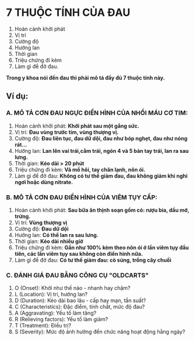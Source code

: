 # 7 THUỘC TÍNH CỦA ĐAU #

1. Hoàn cảnh khởi phát
2. Vị trí
3. Cường độ
4. Hướng lan
5. Thời gian
6. Triệu chứng đi kèm
7. Làm gì để đở đau.

**Trong y khoa nói đến đau thì phải mô tả đầy đủ 7 thuộc tính này.**
## Ví dụ: ##
### A. MÔ TẢ CƠN ĐAU NGỰC ĐIỂN HÌNH CỦA NHỒI MÁU CƠ TIM: ###
1. Hoàn cảnh khởi phát: **Khởi phát sau một gắng sức.**
2. Vị trí: **Đau vùng trước tim, vùng thượng vị.**
3. Cường độ: **Đau liên tục, đau dữ dội, đau như bóp nghẹt, đau như nóng rát...**
4. Hướng lan: **Lan lên vai trái,cằm trái, ngón 4 và 5 bàn tay trái, lan ra sau lưng.**
5. Thời gian: **Kéo dài > 20 phút**
6. Triệu chứng đi kèm: **Vã mồ hôi, tay chân lạnh, nôn ói.**
7. Làm gì để đở đau: **Không có tư thế giảm đau, đau không giảm khi nghỉ ngơi hoặc dùng nitrate.**

### B. MÔ TẢ CƠN ĐAU ĐIỂN HÌNH CỦA VIÊM TỤY CẤP: ###
1. Hoàn cảnh khởi phát: **Sau bữa ăn thịnh soạn gồm có: rượu bia, dầu mỡ, trứng.**
2. Vị trí: **Vùng thượng vị**
3. Cường độ: **Đau dữ dội**
4. Hướng lan: **Có thể lan ra sau lưng.**
5. Thời gian: **Kéo dài nhiều giờ**
6. Triệu chứng đi kèm: **Gần như 100% kèm theo nôn ói ở lần viêm tụy đầu tiên, các lần viêm tụy sau không còn điển hình nữa.**
7. Làm gì để đở đau: **Có tư thế giảm đau: cò súng, trồng cây chuối**

### C. ĐÁNH GIÁ ĐAU BẰNG CÔNG CỤ "OLDCARTS" ###
1. O (Onset): Khởi như thế nào - nhanh hay chậm?
2. L (Location): Vị trí, hướng lan?
3. D (Duration): Kéo dài bao lâu - cấp hay mạn, tần suất?
4. C (Characteristics): Đặc điểm, tính chất, mức độ đau?
5. A (Aggravating): Yếu tố làm tăng?
6. R (Relieving factors): Yếu tố làm giảm?
7. T (Treatment): Điều trị?
8. S (Severity): Mức độ ảnh hưởng đến chức năng hoạt động hằng ngày?
